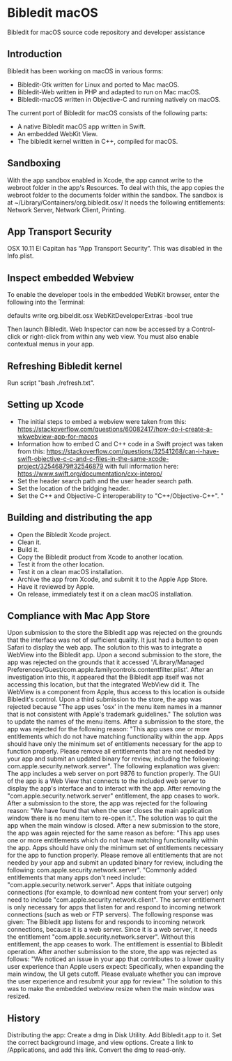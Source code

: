# Bibledit macOS

Bibledit for macOS source code repository and developer assistance

## Introduction

Bibledit has been working on macOS in various forms:
* Bibledit-Gtk written for Linux and ported to Mac macOS.
* Bibledit-Web written in PHP and adapted to run on Mac macOS.
* Bibledit-macOS written in Objective-C and running natively on macOS.

The current port of Bibledit for macOS consists of the following parts:
* A native Bibledit macOS app written in Swift.
* An embedded WebKit View.
* The bibledit kernel written in C++, compiled for macOS.

## Sandboxing

With the app sandbox enabled in Xcode, the app cannot write to the webroot folder in the app's Resources. To deal with this, the app copies the webroot folder to the documents folder within the sandbox. The sandbox is at ~/Library/Containers/org.bibledit.osx/
It needs the following entitlements: Network Server, Network Client, Printing.

## App Transport Security

OSX 10.11 El Capitan has “App Transport Security”. This was disabled in the Info.plist.

## Inspect embedded Webview

To enable the developer tools in the embedded WebKit browser, enter the following into the Terminal:

defaults write org.bibeldit.osx WebKitDeveloperExtras -bool true

Then launch Bibledit. Web Inspector can now be accessed by a Control-click or right-click from within any web view. You must also enable contextual menus in your app.

## Refreshing Bibledit kernel

Run script "bash ./refresh.txt".

## Setting up Xcode

* The initial steps to embed a webview were taken from this: https://stackoverflow.com/questions/60082417/how-do-i-create-a-wkwebview-app-for-macos
* Information how to embed C and C++ code in a Swift project was taken from this: https://stackoverflow.com/questions/32541268/can-i-have-swift-objective-c-c-and-c-files-in-the-same-xcode-project/32546879#32546879 with full information here: https://www.swift.org/documentation/cxx-interop/
* Set the header search path and the user header search path.
* Set the location of the bridging header.
* Set the C++ and Objective-C interoperability to "C++/Objective-C++".
"
## Building and distributing the app

* Open the Bibledit Xcode project.
* Clean it.
* Build it.
* Copy the Bibledit product from Xcode to another location.
* Test it from the other location.
* Test it on a clean macOS installation.
* Archive the app from Xcode, and submit it to the Apple App Store.
* Have it reviewed by Apple.
* On release, immediately test it on a clean macOS installation.

## Compliance with Mac App Store

Upon submission to the store the Bibledit app was rejected on the grounds that the interface was not of sufficient quality. It just had a button to open Safari to display the web app. The solution to this was to integrate a WebView into the Bibledit app.
Upon a second submission to the store, the app was rejected on the grounds that it accessed '/Library/Managed Preferences/Guest/com.apple.familycontrols.contentfilter.plist'. After an investigation into this, it appeared that the Bibledit app itself was not accessing this location, but that the integrated WebView did it. The WebView is a component from Apple, thus access to this location is outside Bibledit's control.
Upon a third submission to the store, the app was rejected because "The app uses 'osx' in the menu item names in a manner that is not consistent with Apple's trademark guidelines." The solution was to update the names of the menu items.
After a submission to the store, the app was rejected for the following reason: "This app uses one or more entitlements which do not have matching functionality within the app. Apps should have only the minimum set of entitlements necessary for the app to function properly. Please remove all entitlements that are not needed by your app and submit an updated binary for review, including the following: com.apple.security.network.server". The following explanation was given: The app includes a web server on port 9876 to function properly. The GUI of the app is a Web View that connects to the included web server to display the app's interface and to interact with the app. After removing the "com.apple.security.network.server" entitlement, the app ceases to work.
After a submission to the store, the app was rejected for the following reason: "We have found that when the user closes the main application window there is no menu item to re-open it.". The solution was to quit the app when the main window is closed.
After a new submission to the store, the app was again rejected for the same reason as before: "This app uses one or more entitlements which do not have matching functionality within the app. Apps should have only the minimum set of entitlements necessary for the app to function properly. Please remove all entitlements that are not needed by your app and submit an updated binary for review, including the following: com.apple.security.network.server". "Commonly added entitlements that many apps don't need include: "com.apple.security.network.server". Apps that initiate outgoing connections (for example, to download new content from your server) only need to include "com.apple.security.network.client". The server entitlement is only necessary for apps that listen for and respond to incoming network connections (such as web or FTP servers). The following response was given: The Bibledit app listens for and responds to incoming network connections, because it is a web server. Since it is a web server, it needs the entitlement "com.apple.security.network.server". Without this entitlement, the app ceases to work. The entitlement is essential to Bibledit operation.
After another submission to the store, the app was rejected as follows: "We noticed an issue in your app that contributes to a lower quality user experience than Apple users expect: Specifically, when expanding the main window, the UI gets cutoff. Please evaluate whether you can improve the user experience and resubmit your app for review." The solution to this was to make the embedded webview resize when the main window was resized.


## History

Distributing the app:
Create a dmg in Disk Utility.
Add Bibledit.app to it.
Set the correct background image, and view options.
Create a link to /Applications, and add this link.
Convert the dmg to read-only.


